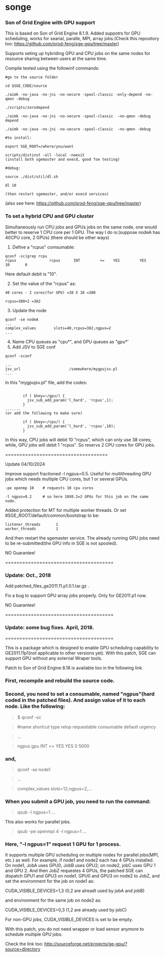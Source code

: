 # songe
### Son of Grid Engine with GPU support

This is based on Son of Grid Engine 8.1.9. Added suppotrs for GPU scheduling, works for 
searial, paralle, MPI, array jobs.(Check this repository too: https://github.com/prod-feng/sge-gpu/tree/master) 

Supports seting up hybriding GPU and CPU jobs on the same nodes for resource sharing between users at the same time. 

Compile tested using the followinf commands:

```
#go to the source folder

cd $SGE_CODE/source

./aimk -no-java -no-jni -no-secure -spool-classic -only-depend -no-qmon -debug

./scripts/zerodepend

./aimk -no-java -no-jni -no-secure -spool-classic  -no-qmon -debug depend

./aimk -no-java -no-jni -no-secure -spool-classic  -no-qmon -debug

#to install:

export SGE_ROOT=/where/you/want

scripts/distinst -all -local -noexit
(install both sgemaster and execd, good foe testing)

#debug:

source ./dist/util/dl.sh
 
dl 10

(then restart sgemaster, and/or execd services)

```
(also see here: https://github.com/prod-feng/sge-gpu/tree/master)

### To set a hybrid CPU and GPU cluster
Simultaneously run CPU jobs and GPUs jobs on the same node, one would better to reserve 1 CPU core per 1 GPU.
The way I do is:(suppose nodeA has 40CPU core, 2 GPUs) (there should be other ways)

1. Define a "rcpus" comsumable:

```
qconf -sc|grep rcpu
rcpus               rcpus      INT         <=    YES         YES        10       0
```
Here default debit is "10".

2. Set the value of the "rcpus" as:
```
40 cores - 2 cores(for GPU) =38 X 10 =380

rcpus=380+2 =382

```
3. Update the node
```
qconf -se nodeA
...
complex_values        slots=40,rcpus=382,ngpus=2
...
```
4. Name CPU queues as "cpu*", and GPU queues as "gpu*'
5. Add JSV to SGE conf
```
qconf -sconf

...
jsv_url                      /somewhere/mygpujsv.pl
...
```
In this "mygpujsv.pl" file, add the codes:
```

        if ( $key=~/gpu/) {
          jsv_sub_add_param('l_hard', 'rcpus',1);
        }
.......
(or add the following to make sure)

        if ( $key=~/cpu/) {
          jsv_sub_add_param('l_hard', 'rcpus',10);
        }
```
In this way, CPU jobs will debit 10 "rcpus", which can only use 38 cores; while, GPU jobs will debit 1 "rcpus". So reservs 2 CPU cores for GPU jobs.

====================================

Update 04/10/2024

Improve support fractioned -l ngpus=0.5. Useful for multithreading GPU jobs which needs multiple CPU cores, but 1 or several GPUs.

```
-pe openmp 10    # requests 10 cpu cores

-l ngpus=0.2     # so here 10X0.2=2 GPUs for this job on the same node.
```

Added protection for MT for multiple worker threads. Or set #SGE_ROOT/default/common/bootstrap to be:

```
listener_threads       1
worker_threads         1
```


And then restart the sgemaster service. The already running GPU jobs need to be re-submitted(the GPU info in SGE is not spooled).


NO Guarantee!

======================================

### Update: Oct., 2018 

Add patched_files_ge2011.11.p1.0.1.tar.gz .

Fix a bug to support GPU array jobs properly. Only for GE2011.p1 now.

NO Guarantee!

======================================

### Update: some bug fixes. April, 2018.

======================================

This is a package which is designed to enable GPU scheduling capability to GE2011.11p1(not applicable to other versions yet). With this patch, SGE can support GPU without any external Wraper tools.

Patch to Son of Grid Engine 8.18 is available too in the following link.

### First, recompile and rebuild the source code. 

### Second, you need to set a consumable, named "ngpus"(hard coded in the patched files). And assign value of it to each node. Like the following:

>$ qconf -sc

>#name               shortcut   type        relop requestable consumable default  urgency 

> ...

> ngpus               gpu        INT         <=    YES         YES        0        5000

>


### and,

> qconf -se node1

> ...

> complex_values        slots=12,ngpus=2,...


### When you submit a GPU job, you need to run the command:

>qsub -l ngpus=1 ...

This also works for parallel jobs.

>qsub -pe openmpi 4 -l ngpus=1 ...


### Here, "-l ngpus=1" request 1 GPU for 1 process.

It supports multiple GPU scheduling on multiple nodes for parallel jobs(MPI, etc.) as well. For example, if node1 and node2 each has 4 GPUs installed. On node1, JobA uses GPU0, JobB uses GPU2; on node2, jobC uses GPU 1 and GPU 2. And then JobZ requestes 4 GPUs, the patched SGE can dispatch GPU1 and GPU3 on node1, GPU0 and GPU3 on node2 to JobZ, and set the environment for the job on node1 as:

CUDA_VISIBLE_DEVICES=1,3  (0,2 are alreadt used by jobA and jobB)

and environment for the same job on node2 as:

CUDA_VISIBLE_DEVICES=0,3  (1,2 are already used by jobC)

For non-GPU jobs, CUDA_VISIBLE_DEVICES is set to be empty.

With this patch, you do not need wrapper or load sensor anymore to schedule multiple GPU jobs.

Check the link too: http://sourceforge.net/projects/ge-gpu/?source=directory

